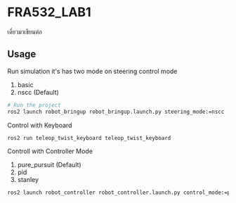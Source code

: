 # FRA532_LAB1

เดี่ยวมาเขียนต่อ

## Usage

Run simulation it's has two mode on steering control mode
1. basic
2. nscc (Default)

```bash
# Run the project
ros2 launch robot_bringup robot_bringup.launch.py steering_mode:=nscc
```

Control with Keyboard

```bash
ros2 run teleop_twist_keyboard teleop_twist_keyboard
```

Controll with Controller Mode
1. pure_pursuit (Default)
2. pid
3. stanley 

```bash
ros2 launch robot_controller robot_controller.launch.py control_mode:=pure_pursuit
```
